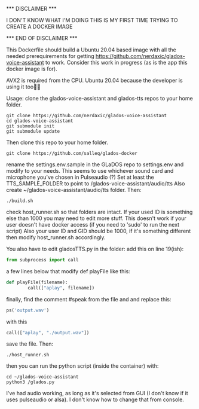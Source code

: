 *** DISCLAIMER ***

I DON'T KNOW WHAT I'M DOING
THIS IS MY FIRST TIME TRYING TO CREATE A DOCKER IMAGE

*** END OF DISCLAIMER ***

This Dockerfile should build a Ubuntu 20.04 based image with all the needed prerequirements for getting 
https://github.com/nerdaxic/glados-voice-assistant to work. Consider this work in progress (as is the app this docker image is for).

AVX2 is required from the CPU. Ubuntu 20.04 because the developer is using it too🤷‍♂️

Usage: clone the glados-voice-assistant and glados-tts repos to your home folder.
```console 
git clone https://github.com/nerdaxic/glados-voice-assistant
cd glados-voice-assistant
git submodule init
git submodule update
``` 

Then clone this repo to your home folder.
``` console
git clone https://github.com/salleq/glados-docker
```

rename the settings.env.sample in the GLaDOS repo to settings.env and modify to your needs. This seems to use whichever sound card and microphone you've chosen in Pulseaudio (?)
Set at least the TTS_SAMPLE_FOLDER to point to /glados-voice-assistant/audio/tts
Also create ~/glados-voice-assistant/audio/tts folder.
Then:
```console 
./build.sh
``` 

check host_runner.sh so that folders are intact. If your used ID is something else than 1000 you may need to edit more stuff.
This doesn't work if your user doesn't have docker access (if you need to 'sudo' to run the next script)
Also your user ID and GID should be 1000, if it's something different then modify host_runner.sh accordingly.

You also have to edit gladosTTS.py in the folder:
add this on line 19(ish):
```python
from subprocess import call
``` 

a few lines below that modify def playFile like this:
```python
def playFile(filename):
        call(["aplay", filename])
```
finally, find the comment #speak from the file and and replace this:
```python
ps('output.wav')
```

with this
```python
call(["aplay", "./output.wav"])
```
save the file.
Then:
```console
./host_runner.sh
```

then you can run the python script (inside the container) with:
```console 
cd ~/glados-voice-assistant
python3 /glados.py
```

I've had audio working, as long as it's selected from GUI (I don't know if it uses pulseaudio or alsa). I don't know how to change that from console.
